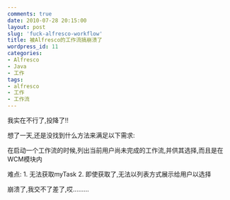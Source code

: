 ```yaml
---
comments: true
date: 2010-07-28 20:15:00
layout: post
slug: 'fuck-alfresco-workflow'
title: 被Alfresco的工作流搞崩溃了
wordpress_id: 11
categories:
- Alfresco
- Java
- 工作
tags:
- alfresco
- 工作
- 工作流
---
```


我实在不行了,投降了!!

想了一天,还是没找到什么方法来满足以下需求:

在启动一个工作流的时候,列出当前用户尚未完成的工作流,并供其选择,而且是在WCM模块内

难点: 1. 无法获取myTask 2. 即使获取了,无法以列表方式展示给用户以选择

崩溃了,我交不了差了,哎.........
